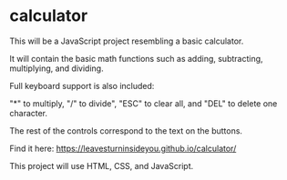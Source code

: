 # calculator

This will be a JavaScript project resembling a basic calculator.

It will contain the basic math functions such as adding, subtracting, multiplying, and dividing.

Full keyboard support is also included: 

"*" to multiply,
"/" to divide",
"ESC" to clear all,
and "DEL" to delete one character.

The rest of the controls correspond to the text on the buttons.

Find it here: https://leavesturninsideyou.github.io/calculator/

This project will use  HTML, CSS, and JavaScript.